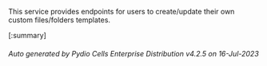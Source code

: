 






This service provides endpoints for users to create/update their own custom files/folders templates.

[:summary]

###### Auto generated by Pydio Cells Enterprise Distribution v4.2.5 on 16-Jul-2023
